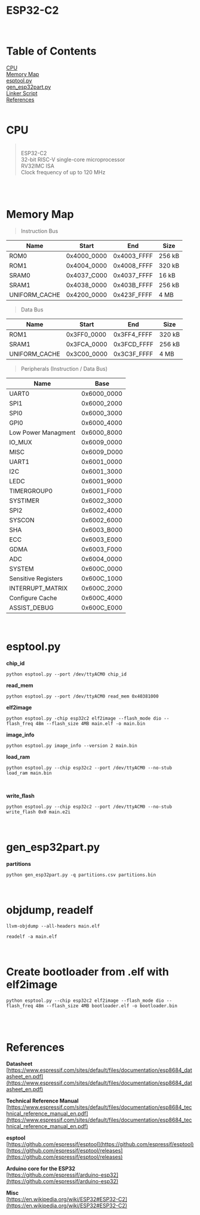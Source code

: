 # ESP32-C2

<br>

# Table of Contents
[CPU](#esp32-c2)  
[Memory Map](#memory-map)  
[esptool.py](#esptoolpy)  
[gen_esp32part.py](#gen_esp32partpy)  
[Linker Script](#linker-script)  
[References](#references)   
<br>

# CPU
><br>ESP32-C2  
32-bit RISC-V single-core microprocessor  
RV32IMC ISA  
Clock frequency of up to 120 MHz  
<br>

<br>

# Memory Map

>Instruction Bus  

| Name          | Start       | End         | Size      |
| ------------- | ----------- | ----------- | --------- |
| ROM0          | 0x4000_0000 | 0x4003_FFFF | 256 kB    |
| ROM1          | 0x4004_0000 | 0x4008_FFFF | 320 kB    |
| SRAM0         | 0x4037_C000 | 0x4037_FFFF |  16 kB    |
| SRAM1         | 0x4038_0000 | 0x403B_FFFF | 256 kB    |
| UNIFORM_CACHE | 0x4200_0000 | 0x423F_FFFF |   4 MB    |

>Data Bus

| Name          | Start       | End         | Size      |
| ------------- | ----------- | ----------- | --------- |
| ROM1          | 0x3FF0_0000 | 0x3FF4_FFFF | 320 kB    |
| SRAM1         | 0x3FCA_0000 | 0x3FCD_FFFF | 256 kB    |
| UNIFORM_CACHE | 0x3C00_0000 | 0x3C3F_FFFF |   4 MB    |

> Peripherals (Instruction / Data Bus)

| Name                           | Base        |
| ------------------------------ | ----------- |
| UART0                          | 0x6000_0000 |
| SPI1                           | 0x6000_2000 |
| SPI0                           | 0x6000_3000 |
| GPI0                           | 0x6000_4000 |
| Low Power Managment            | 0x6000_8000 |
| IO_MUX                         | 0x6009_0000 |
| MISC                           | 0x6009_D000 |
| UART1                          | 0x6001_0000 |
| I2C                            | 0x6001_3000 |
| LEDC                           | 0x6001_9000 |
| TIMERGROUP0                    | 0x6001_F000 |
| SYSTIMER                       | 0x6002_3000 |
| SPI2                           | 0x6002_4000 |
| SYSCON                         | 0x6002_6000 |
| SHA                            | 0x6003_B000 |
| ECC                            | 0x6003_E000 |
| GDMA                           | 0x6003_F000 |
| ADC                            | 0x6004_0000 |
| SYSTEM                         | 0x600C_0000 |
| Sensitive Registers            | 0x600C_1000 |
| INTERRUPT_MATRIX               | 0x600C_2000 |
| Configure Cache                | 0x600C_4000 |
| ASSIST_DEBUG                   | 0x600C_E000 |

<br>

# esptool.py

**chip_id**
```
python esptool.py --port /dev/ttyACM0 chip_id
```

**read_mem**
```
python esptool.py --port /dev/ttyACM0 read_mem 0x40381000
```

**elf2image**
```
python esptool.py -chip esp32c2 elf2image --flash_mode dio --flash_freq 48m --flash_size 4MB main.elf -o main.bin
```

**image_info**
```
python esptool.py image_info --version 2 main.bin
```

**load_ram**
```
python esptool.py --chip esp32c2 --port /dev/ttyACM0 --no-stub load_ram main.bin
```
<br>

**write_flash**
```
python esptool.py --chip esp32c2 --port /dev/ttyACM0 --no-stub write_flash 0x0 main.e2i
```
<br>

# gen_esp32part.py
**partitions**
```
python gen_esp32part.py -q partitions.csv partitions.bin
```
<br>

# objdump, readelf
```
llvm-objdump --all-headers main.elf

readelf -a main.elf
```
<br>

# Create bootloader from .elf with elf2image
```
python esptool.py --chip esp32c2 elf2image --flash_mode dio --flash_freq 48m --flash_size 4MB bootloader.elf -o bootloader.bin
```
<br>

<br>

# References

**Datasheet**  
[https://www.espressif.com/sites/default/files/documentation/esp8684_datasheet_en.pdf](https://www.espressif.com/sites/default/files/documentation/esp8684_datasheet_en.pdf)  

**Technical Reference Manual**  
[https://www.espressif.com/sites/default/files/documentation/esp8684_technical_reference_manual_en.pdf](https://www.espressif.com/sites/default/files/documentation/esp8684_technical_reference_manual_en.pdf)  

**esptool**  
[https://github.com/espressif/esptool](https://github.com/espressif/esptool)  
[https://github.com/espressif/esptool/releases](https://github.com/espressif/esptool/releases)

**Arduino core for the ESP32**  
[https://github.com/espressif/arduino-esp32](https://github.com/espressif/arduino-esp32)  

**Misc**  
[https://en.wikipedia.org/wiki/ESP32#ESP32-C2](https://en.wikipedia.org/wiki/ESP32#ESP32-C2)  

<br>
